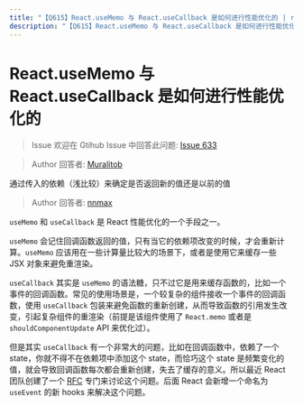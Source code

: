 ```yaml
---
title: "【Q615】React.useMemo 与 React.useCallback 是如何进行性能优化的 | react高频面试题"
description: "【Q615】React.useMemo 与 React.useCallback 是如何进行性能优化的 字节跳动面试题、阿里腾讯面试题、美团小米面试题。"
---
```


# React.useMemo 与 React.useCallback 是如何进行性能优化的

> Issue
> 欢迎在 Gtihub Issue 中回答此问题: [Issue 633](https://github.com/shfshanyue/Daily-Question/issues/633)

> Author
> 回答者: [Muralitob](https://github.com/Muralitob)

通过传入的依赖（浅比较）来确定是否返回新的值还是以前的值

> Author
> 回答者: [nnmax](https://github.com/nnmax)

`useMemo` 和 `useCallback` 是 React 性能优化的一个手段之一。

`useMemo` 会记住回调函数返回的值，只有当它的依赖项改变的时候，才会重新计算。`useMemo` 应该用在一些计算量比较大的场景下，或者是使用它来缓存一些 JSX 对象来避免重渲染。

`useCallback` 其实是 `useMemo` 的语法糖，只不过它是用来缓存函数的，比如一个事件的回调函数。常见的使用场景是，一个较复杂的组件接收一个事件的回调函数，使用 `useCallback` 包装来避免函数的重新创建，从而导致函数的引用发生改变，引起复杂组件的重渲染（前提是该组件使用了 `React.memo` 或者是 `shouldComponentUpdate` API 来优化过）。

但是其实 `useCallback` 有一个非常大的问题，比如在回调函数中，依赖了一个 state，你就不得不在依赖项中添加这个 state，而恰巧这个 state 是频繁变化的值，就会导致回调函数每次都会重新创建，失去了缓存的意义。所以最近 React 团队创建了一个 [RFC](https://github.com/reactjs/rfcs/pull/220) 专门来讨论这个问题。后面 React 会新增一个命名为 `useEvent` 的新 hooks 来解决这个问题。
